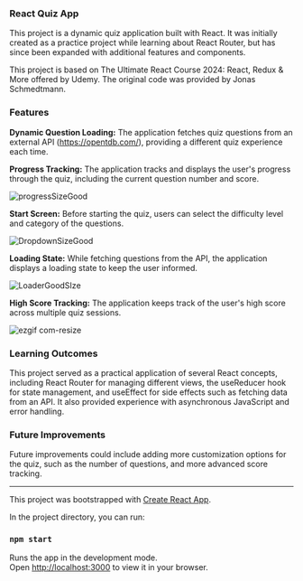 ### React Quiz App

This project is a dynamic quiz application built with React. It was initially created as a practice project while learning about React Router, but has since been expanded with additional features and components. 

This project is based on The Ultimate React Course 2024: React, Redux & More offered by Udemy. The original code was provided by Jonas Schmedtmann.

### Features

**Dynamic Question Loading:** The application fetches quiz questions from an external API (https://opentdb.com/), providing a different quiz experience each time.

**Progress Tracking:** The application tracks and displays the user's progress through the quiz, including the current question number and score.

![progressSizeGood](https://github.com/NinaG27/react-quiz/assets/43183504/b43a997b-db4b-46c0-99a8-0cf7d35b4913)

**Start Screen:** Before starting the quiz, users can select the difficulty level and category of the questions.

![DropdownSizeGood](https://github.com/NinaG27/react-quiz/assets/43183504/5002e942-6fd7-4412-83bc-d8529959fb2a)

**Loading State:** While fetching questions from the API, the application displays a loading state to keep the user informed.

![LoaderGoodSIze](https://github.com/NinaG27/react-quiz/assets/43183504/e1c4a31a-9f0c-4544-ba57-782c61078b85)

**High Score Tracking:** The application keeps track of the user's high score across multiple quiz sessions.

![ezgif com-resize](https://github.com/NinaG27/react-quiz/assets/43183504/39d7986c-6277-40b7-b5ca-d1f000de15f4)

### Learning Outcomes

This project served as a practical application of several React concepts, including React Router for managing different views, the useReducer hook for state management, and useEffect for side effects such as fetching data from an API. It also provided experience with asynchronous JavaScript and error handling.

### Future Improvements
Future improvements could include adding more customization options for the quiz, such as the number of questions, and more advanced score tracking. 

----------------------------------

This project was bootstrapped with [Create React App](https://github.com/facebook/create-react-app).

In the project directory, you can run:

### `npm start`

Runs the app in the development mode.\
Open [http://localhost:3000](http://localhost:3000) to view it in your browser.

